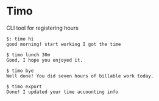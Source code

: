 # Timo
CLI tool for registering hours 

```
$: timo hi
good morning! start working I got the time

$ timo lunch 30m
Good, I hope you enjoyed it. 

$ timo bye
Well done! You did seven hours of billable work today. 

$ timo export
Done! I updated your time accounting info
```
